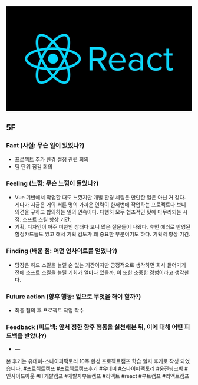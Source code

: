 ![img_react.png](../assets/img_react.png)

## 5F

### Fact (사실: 무슨 일이 있었나?)

- 프로젝트 추가 환경 설정 관련 회의
- 팀 단위 점검 회의

### Feeling (느낌: 무슨 느낌이 들었나?)

- Vue 기반에서 작업할 때도 느꼈지만 개발 환경 세팅은 만만한 일은 아닌 거 같다. 게다가 지금은 거의 서른 명의 가까운 인력이 한꺼번에 작업하는 프로젝트다 보니 의견을 구하고 합의하는 일의 연속이다. 다행히 모두 협조적인 탓에 마무리되는 시점. 소프트 스킬 향상 기간.
- 기획, 디자인이 아주 미완인 상태다 보니 많은 질문들이 나왔다. 휴먼 에러로 반영된 함정카드들도 있고 해서 기획 검토가 꽤 중요한 부분이기도 하다. 기획력 향상 기간.

### Finding (배운 점: 어떤 인사이트를 얻었나?)

- 당장은 하드 스킬을 늘릴 순 없는 기간이지만 긍정적으로 생각하면 회사 들어가기 전에 소프트 스킬을 늘릴 기회가 얼마나 있을까. 이 또한 소중한 경험이라고 생각한다.

### Future action (향후 행동: 앞으로 무엇을 해야 할까?)

- 최종 협의 후 프로젝트 작업 착수

### Feedback (피드백: 앞서 정한 향후 행동을 실천해본 뒤, 이에 대해 어떤 피드백을 받았나?)

- —

본 후기는 유데미-스나이퍼팩토리 10주 완성 프로젝트캠프 학습 일지 후기로 작성 되었습니다. #프로젝트캠프 #프로젝트캠프후기 #유데미 #스나이퍼팩토리 #웅진씽크빅 #인사이드아웃 #IT개발캠프 #개발자부트캠프 #리액트 #react #부트캠프 #리액트캠프
